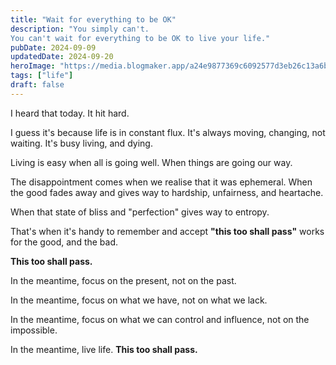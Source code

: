```yaml
---
title: "Wait for everything to be OK"
description: "You simply can't.
You can't wait for everything to be OK to live your life."
pubDate: 2024-09-09
updatedDate: 2024-09-20
heroImage: "https://media.blogmaker.app/a24e9877369c6092577d3eb26c13a6b0.jpg"
tags: ["life"]
draft: false
---
```


I heard that today. It hit hard.

I guess it's because life is in constant flux. It's always moving, changing, not waiting. It's busy living, and dying.

Living is easy when all is going well. When things are going our way.

The disappointment comes when we realise that it was ephemeral. When the good fades away and gives way to hardship, unfairness, and heartache.

When that state of bliss and "perfection" gives way to entropy.

That's when it's handy to remember and accept **"this too shall pass"** works for the good, and the bad.

**This too shall pass.**

In the meantime, focus on the present, not on the past.

In the meantime, focus on what we have, not on what we lack.

In the meantime, focus on what we can control and influence, not on the impossible.

In the meantime, live life. **This too shall pass.**